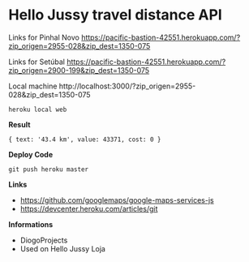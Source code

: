 # Hello Jussy travel distance API

Links for Pinhal Novo
https://pacific-bastion-42551.herokuapp.com/?zip_origen=2955-028&zip_dest=1350-075


Links for Setúbal
https://pacific-bastion-42551.herokuapp.com/?zip_origen=2900-199&zip_dest=1350-075


Local machine
http://localhost:3000/?zip_origen=2955-028&zip_dest=1350-075

```
heroku local web
```

**Result**

```
{ text: '43.4 km', value: 43371, cost: 0 }
```

**Deploy Code**

```
git push heroku master
```

**Links**

- https://github.com/googlemaps/google-maps-services-js 
- https://devcenter.heroku.com/articles/git  


**Informations**

- DiogoProjects
- Used on Hello Jussy Loja
